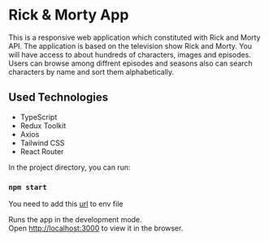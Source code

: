 # Rick & Morty App

This is a responsive web application which constituted with Rick and Morty API. The application is based on the television show Rick and Morty. You will have access to about hundreds of characters, images and episodes.
Users can browse among diffrent episodes and seasons also can search characters by name and sort them alphabetically.

## Used Technologies

- TypeScript
- Redux Toolkit
- Axios
- Tailwind CSS
- React Router

In the project directory, you can run:

### `npm start`

You need to add this [url](https://rickandmortyapi.com/) to env file

Runs the app in the development mode.\
Open [http://localhost:3000](http://localhost:3000) to view it in the browser.
